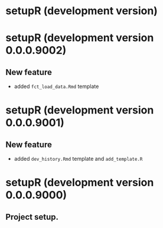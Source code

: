 # setupR (development version)

# setupR (development version 0.0.0.9002)

## New feature
- added `fct_load_data.Rmd` template

# setupR (development version 0.0.0.9001)

## New feature
- added `dev_history.Rmd` template and `add_template.R`

# setupR (development version 0.0.0.9000)

## Project setup.
